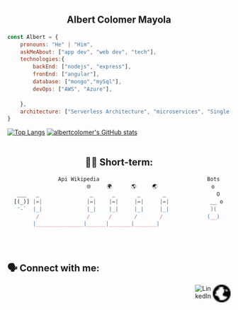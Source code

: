 <h2 align="center">  <img src="https://github.com/albertcolomer/albertcolomer/blob/main/Hello(1).gif"> Albert Colomer Mayola </h2>  
  
```javascript
const Albert = {
    pronouns: "He" | "Him",
    askMeAbout: ["app dev", "web dev", "tech"],
    technologies:{
        backEnd: ["nodejs", "express"],
        fronEnd: ["angular"],
        database: ["mongo","mySql"],
        devOps: ["AWS", "Azure"],
        
    },
    architecture: ["Serverless Architecture", "microservices", "Single page applications"],
}
```
[![Top Langs](https://github-readme-stats.vercel.app/api/top-langs/?username=albertcolomer&layout=compact&theme=radical)](https://github.com/anuraghazra/github-readme-stats)
[![albertcolomer's GitHub stats](https://github-readme-stats.vercel.app/api?username=albertcolomer&hide=contribs,prs,issues&show_icons=true&theme=tokyonight)](https://github.com/anuraghazra/github-readme-stats)
<br><br>
<h2 align="center"> 🧑‍💻  Short-term: </h2>

```javascript
                Api Wikipedia                                  Bots 
                         🌐     🌍      🌎     🌏                 o
   ___   _                _      _       _       _                O
  [(_)] |=|              |=|    |=|     |=|     |=|             __ o     
   '-`  |_|              |_|    |_|     |_|     |_|             )(
         /               /      /       /       /              (__) 
        |_______________|______|_______|_______|      
```
<br><br>
## 🗣️  Connect with me:

[<img align="right" alt="albertcolomer" width="40px"  src="https://raw.githubusercontent.com/iconic/open-iconic/master/svg/globe.svg" />][website]
[<img align="right" alt="LinkedIn" width="40px" src="https://cdn.jsdelivr.net/npm/simple-icons@v3/icons/linkedin.svg" />][linkedin] 

[website]: https://globalvision.azurewebsites.net/
[linkedin]: https://globalvision.azurewebsites.net/

